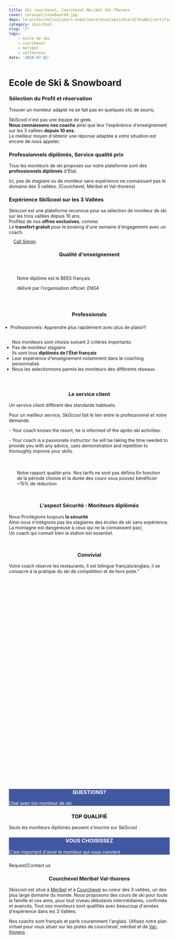 ```yaml
---
title: Ski courchevel, Courchevel Meribel Val-Thorens
cover: carousel/snowboard4.jpg
deps: lm-pistes|helico|years-experience|envelope|shield|thumbs|certified|guide
category: skischool
slug: "/"
tags:
    - école de ski
    - courchevel
    - meribel
    - valthorens
date: '2018-07-02'
---
```


# Ecole de Ski & Snowboard


<div class="container">
  <!-- Start of First section -->
  <div class="md-grid md-grid--stacked">
<!-- Start Call section 1 -->
<div class="md-cell md-cell--12 md-grid md-grid--no-spacing expertise__container">

  <!-- first col item -->
  <div class="md-cell md-cell--4 md-cell--8-tablet">
<imgtest data="guide.png" height="125" width="200px" directory="pages" alt="Courchevel"></imgtest>
<div class="md-cell--6-tablet">
<h3 class="h3">Sélection du Profil et réservation</h3>
 <p>Trouver un moniteur adapté ne se fait pas en quelques clic de souris;</p>
 <p>SkiScool n'est pas une équipe de geek.<br><b>Nous connaissons nos coachs</b> ainsi que leur l'expérience d'enseignement sur les 3 vallées <b>depuis 10 ans</b>. <br> Le meilleur moyen d'obtenir une réponse adaptée à votre situation est encore de nous appeler.</p>
 </div>
</div>
 

<div class="md-cell md-cell--4 md-cell--8-tablet">
 <imgtest data="certified.png" height="125" width="200px" directory="pages" alt="moniteur de ski Courchevel"></imgtest>
 <div class="md-grid md-cell--6-tablet">
<h3 class="h3">Professionnels diplômés, Service qualité prix</h3>
<p>Tous les moniteurs de ski proposés sur notre plateforme sont des <b>professionnels diplômés</b> d'État.<br><p> Ici, pas de stagiaire ou de moniteur sans expérience ne connaissant pas le domaine des 3 vallées.  (Courchevel, Méribel et Val-thorens)</p>
</div>
</div>

<div class="md-cell md-cell--4 md-cell--8-tablet">
  <imgtest data="years-experience.png" height="125" width="200px" directory="pages" alt="Courchevel"></imgtest>
<div class="md-grid md-cell--6-tablet">
<h3 class="h3">Expérience SkiScool sur les 3 Vallées</h3>
  <p>Skiscool est une plateforme reconnue pour sa sélection de moniteur de ski sur les trois vallées depuis 10 ans.<br> Profitez de nos <b>offres exclusives</b>, comme:<br> Le <b>transfert gratuit</b> pour le booking d'une semaine d'engagement avec un coach.</p>
  </div>
  </div>
</div>

<div class="md-cell md-cell--12 md-grid md-grid--stacked md-grid--no-spacing">
<!-- Start Call  stacked section -->
<buttontest type="awesome" icon="phone-square h1 md-cell md-cell--12" cls="md-grid md-cell md-cell--3 md-cell--2-tablet md-cell--2-phone md-cell--middle" style="margin: 1em;border-radius: 5%;">
<a href="tel:France+33675505209" class="md-grid md-grid--stacked h3" style="line-height: 1;">Call Simon</a>
</buttontest>

<h3 style="text-align:center;">Qualité d'enseignement</h3>
<div class="md-cell md-cell--12 md-cell--8-tablet md-cell--4-phone" style="margin-bottom: 5%;padding: 5%">
 <p>Notre diplôme est le BEES français</p>
<p>délivré par l'organisation officiel: <em>ENSA</em></p>
</div> 


<h3 style="text-align:center;">Professionals</h3>
<div class="md-grid md-cell md-cell--12" style="margin-bottom: 10%;">
<div class="md-cell md-cell--6-tablet md-cell--9">

<ul style="padding: 5px;"><li>Professionnels: Apprendre plus rapidement avec plus de plaisir!!</li> </ul>
<ul style="padding: 10px;">Nos moniteurs sont choisis suivant 2 critères importants: 
<li>Pas de moniteur stagiaire<br>Ils sont tous <b>diplômés de l'État français</b></li>
<li>Leur expérience d'enseignement notamment dans le coaching personnalisé. </li>
<li>Nous les selectionnons parmis les moniteurs des différents réseaux</b>.</li>
</ul>
</div>
<div class="md-grid md-cell md-cell--2-tablet md-cell--3  md-cell--4-phone">
<imgtest data="certified.png" height="75" width="70px" directory="pages" alt="Courchevel" ></imgtest>
</div>
</div>



<h3 style="text-align:center;">Le service client</h3>
<div class="md-grid md-cell md-cell--12" style="margin-bottom: 10%;">
<div class="md-grid md-cell md-cell--2-tablet md-cell--3 md-cell--4-phone">
<imgtest data="lm-pistes.jpg" height="125" width="300px" directory="pages" alt="service client"></imgtest>
</div>
 
<div class="md-cell md-cell--6-tablet md-cell--9">
<p>Un service client différent des standards habituels.</p> 
<p>Pour un meilleur service, SkiScool fait le lien entre le professionnel et votre demande.</p>
<p> - Your coach knows the resort, he is informed of the après-ski activities. </p>
<p> - Your coach is a passionate instructor: he will be taking the time needed to provide you with any advice, uses demonstration and repetition to thoroughly improve your skills.</p>
</div>
</div> 


<div style="margin:10% 5%;" class="md-grid md-cell--12 md-cell--middle">
<p class="h3">
<i class="fa fa-quote-left"></i>
Notre rapport qualité-prix. Nos tarifs ne sont pas définis
En fonction de la période choisie et la durée des cours vous pouvez bénéficier ~15% de réduction
<i class="fa fa-quote-right"></i>
</p>
</div> 


<h3 style="text-align:center;">L'aspect Sécurité : Moniteurs diplômés</h3>
<div class="md-grid md-cell md-cell--12" style="margin-bottom: 10%;">
<div class="md-grid md-cell md-cell--2-tablet md-cell--3 md-cell--4-phone">
<imgtest data="helico.jpg" height="125" width="300px" directory="pages" alt="service client"></imgtest>
</div>
<div class="md-cell md-cell--6-tablet md-cell--9">
<p>Nous Privilégions toujours <b>la sécurité</b><br> Ainsi nous n'intégrons pas les stagiaires des écoles de ski sans expérience. <br>La montagne est dangereuse à ceux qui ne la connaissent pas!, <br>Un coach qui connait bien la station est essentiel.</p>
</div>
</div>



<!-- Start Section -->
<h3 style="text-align:center;">Convivial</h3>
<div class="md-grid md-cell md-cell--12" style="margin-bottom: 10%;">
<div class="md-cell md-cell--6-tablet md-cell--9">

<p>Votre coach réserve les restaurants, Il est bilingue français/anglais; il se consacre à la pratique du ski de compétition et de hors piste."</p>
</div>
<div class="md-grid md-cell md-cell--2-tablet md-cell--3 md-cell--4-phone">
<imgtest data="years-experience.png" height="125" width="300px" directory="pages" alt="Courchevel"></imgtest>
</div>
</div>
<!-- End Section -->


<!-- Start FB Section -->
<div class="md-cell md-cell--middle" style="height: 600px; max-width: 280px;overflow: hidden;">
<reactfb language="fr" newDivName="sel" appId="562112907171338" type="post" desc="moniteur de ski courchevel 1850 Dubai - courchevel"/></reactfb>
</div>
<!-- End FB Section -->
 

<div class="md-grid md-cell md-cell--12 md-cell--middle">
<div id="questions" style="background-color: rgb(66, 88, 161);flex:1;" class="md-paper md-paper--1 md-grid md-grid--stacked md-cell md-cell--4">
<imgtest data="envelope.jpg" maxwidth="200px" class="boxshad rounded bg-white"  height="125" directory="pages" alt="Courchevel"></imgtest>
<h3 style="color: #fff; text-align:center;">QUESTIONS?</h3>
<p style="color: #fff;">Chat avec ton moniteur de ski</p>
</div>

<div id="topQualification" style="flex:1;" class="md-paper md-paper--1 md-grid md-grid--stacked md-cell md-cell--4">
<imgtest data="shield.png" maxwidth="200px" class="boxshad rounded bg-white"  height="125" directory="pages" alt="Courchevel"></imgtest>
<h3 style="color: black; text-align:center;">TOP QUALIFIÉ</h3>
<p>Seuls les moniteurs diplômés peuvent s'inscrire sur SkiScool</p></div>

<div id="thumbsUp" style="background-color: rgb(66, 88, 161);flex:1;" class="md-grid--stacked md-paper md-paper--1 md-grid md-cell md-cell--4">
<imgtest data="thumbs.jpg" maxwidth="200px" class="boxshad rounded bg-white"  height="125" directory="pages" alt="Courchevel"></imgtest>
<h3 style="color: #fff; text-align:center;">VOUS CHOISISSEZ</h3>
<p style="color: #fff;">C'est important d'avoir le moniteur qui vous convient</p>
</div>
</div>

<div style="justify-content:space-around;align-items: center;margin-top: 5%" class="md-paper md-paper--1 md-grid md-cell--middle"><email href="simon_skiscoolO0Ocom?subject=question">Request</email><span class="px2">|</span><email href="simon_skiscoolO0Ocom?subject=question">Contact us</email>
</div>
<div style="margin-bottom: 4%;">
<h3 style="text-align:center;">Courchevel Meribel Val-thorens</h3>
<p>Skiscool est situé à <a href='Plan_des_pistes/Meribel' title='Meribel'>Meribel</a> et à <a href='Plan_des_pistes/Courchevel' title='Courchevel'>Courchevel</a> au coeur des 3 vallées, un des plus large domaine du monde. Nous proposons des cours de ski pour toute la famille et vos amis, pour tout niveau débutants intermédiaires, confirmés et avancés.  
Tout nos moniteurs sont qualifiés avec beaucoup d'années d'expérience dans les 3 Vallées.</p>  
<p>Nos coachs sont français et parle couramment l'anglais. Utilisez notre plan virtuel pour vous situer sur les pistes de courchevel, méribel et de <a href='Plan_des_pistes/Valthorens' title='Valthorens'>Val-thorens</a> .</p>
</div>
<!-- End Call  stacked section -->
</div>

<!-- End Call section 1 -->
</div>
<!-- End Section -->
</div>
